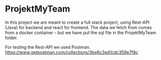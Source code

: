 # ProjektMyTeam
In this project we are meant to create a full stack project, using Rest-API (Java) for backend and react for frontend.
The data we fetch from comes from a docker container - but we have put the sql file in the ProjektMyTeam folder.

For testing the Rest-API we used Postman.
https://www.getpostman.com/collections/3be6c3ed1cdc359e7f8c
